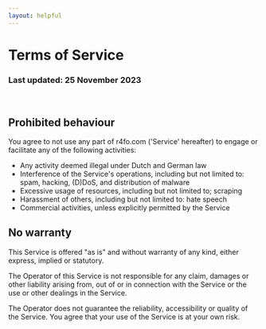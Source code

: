 ```yaml
---
layout: helpful
---
```

# Terms of Service
### Last updated: 25 November 2023
<br>

## Prohibited behaviour

You agree to not use any part of r4fo.com ('Service' hereafter) to engage or facilitate any of the following activities:

- Any activity deemed illegal under Dutch and German law
- Interference of the Service's operations, including but not limited to: spam, hacking, (D)DoS, and distribution of malware
- Excessive usage of resources, including but not limited to; scraping
- Harassment of others, including but not limited to: hate speech
- Commercial activities, unless explicitly permitted by the Service


## No warranty

This Service is offered "as is" and without warranty of any kind, either express, implied or statutory.

The Operator of this Service is not responsible for any claim, damages or other liability arising from, out of or in connection with the Service or the use or other dealings in the Service.

The Operator does not guarantee the reliability, accessibility or quality of the Service. You agree that your use of the Service is at your own risk.
